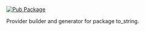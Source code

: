 [![Pub Package](https://img.shields.io/pub/v/to_string_generator.svg)](https://pub.dev/packages/to_string_generator)

Provider builder and generator for package to_string.
